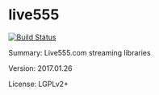 #		live555

[![Build Status](https://travis-ci.org/UnitedRPMs/live555.svg?branch=master)](https://travis-ci.org/UnitedRPMs/live555)
 
Summary:	Live555.com streaming libraries
 
Version:	2017.01.26
 
License:	LGPLv2+
 
